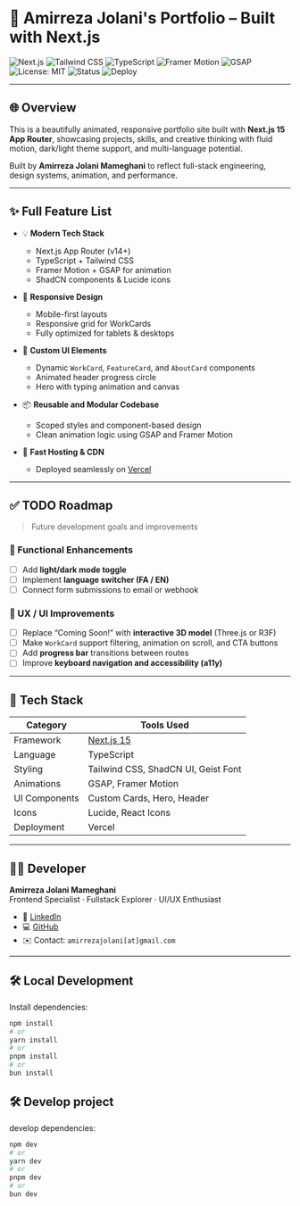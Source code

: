 # 🚀 Amirreza Jolani's Portfolio – Built with Next.js

![Next.js](https://img.shields.io/badge/Next.js-000?logo=nextdotjs&logoColor=white)
![Tailwind CSS](https://img.shields.io/badge/TailwindCSS-38B2AC?logo=tailwind-css&logoColor=white)
![TypeScript](https://img.shields.io/badge/TypeScript-3178C6?logo=typescript&logoColor=white)
![Framer Motion](https://img.shields.io/badge/Framer--Motion-0055FF?logo=framer&logoColor=white)
![GSAP](https://img.shields.io/badge/GSAP-88CE02?logo=greensock&logoColor=white)
![License: MIT](https://img.shields.io/badge/License-MIT-yellow.svg)
![Status](https://img.shields.io/badge/status-active-success)
![Deploy](https://img.shields.io/badge/deployed%20on-Vercel-black?logo=vercel)

---

## 🌐 Overview

This is a beautifully animated, responsive portfolio site built with **Next.js 15 App Router**, showcasing projects, skills, and creative thinking with fluid motion, dark/light theme support, and multi-language potential.

Built by **Amirreza Jolani Mameghani** to reflect full-stack engineering, design systems, animation, and performance.

---

## ✨ Full Feature List

- 💡 **Modern Tech Stack**
  - Next.js App Router (v14+)
  - TypeScript + Tailwind CSS
  - Framer Motion + GSAP for animation
  - ShadCN components & Lucide icons

- 📱 **Responsive Design**
  - Mobile-first layouts
  - Responsive grid for WorkCards
  - Fully optimized for tablets & desktops

- 🎨 **Custom UI Elements**
  - Dynamic `WorkCard`, `FeatureCard`, and `AboutCard` components
  - Animated header progress circle
  - Hero with typing animation and canvas


- 📦 **Reusable and Modular Codebase**
  - Scoped styles and component-based design
  - Clean animation logic using GSAP and Framer Motion

- 🚀 **Fast Hosting & CDN**
  - Deployed seamlessly on [Vercel](https://vercel.com)

---

## ✅ TODO Roadmap

> Future development goals and improvements

### 🎯 Functional Enhancements
- [ ] Add **light/dark mode toggle**
- [ ] Implement **language switcher (FA / EN)**
- [ ] Connect form submissions to email or webhook

### 🧠 UX / UI Improvements
- [ ] Replace “Coming Soon!” with **interactive 3D model** (Three.js or R3F)
- [ ] Make `WorkCard` support filtering, animation on scroll, and CTA buttons
- [ ] Add **progress bar** transitions between routes
- [ ] Improve **keyboard navigation and accessibility (a11y)**

---

## 🧰 Tech Stack

| Category     | Tools Used                                    |
|--------------|-----------------------------------------------|
| Framework    | [Next.js 15](https://nextjs.org/)             |
| Language     | TypeScript                                    |
| Styling      | Tailwind CSS, ShadCN UI, Geist Font           |
| Animations   | GSAP, Framer Motion                           |
| UI Components| Custom Cards, Hero, Header                    |
| Icons        | Lucide, React Icons                           |
| Deployment   | Vercel                                        |

---

## 🧑‍💻 Developer

**Amirreza Jolani Mameghani**  
Frontend Specialist · Fullstack Explorer · UI/UX Enthusiast

- 🔗 [LinkedIn](https://linkedin.com/in/amirjm)
- 💻 [GitHub](https://github.com/amirjm)
- ✉️ Contact: `amirrezajolani[at]gmail.com`

---

## 🛠 Local Development

Install dependencies:

```bash
npm install
# or
yarn install
# or 
pnpm install
# or 
bun install
```

## 🛠 Develop project

develop dependencies:

```bash
npm dev
# or
yarn dev
# or 
pnpm dev
# or 
bun dev
```